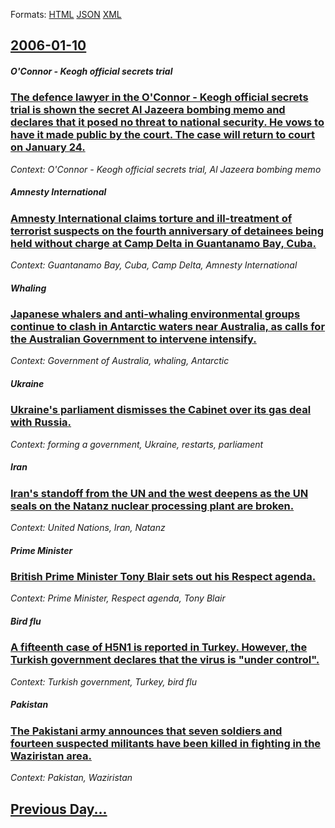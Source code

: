 
Formats: [HTML](2006/01/10/index.html)  [JSON](2006/01/10/index.json)  [XML](2006/01/10/index.xml)  

## [2006-01-10](/news/2006/01/10/index.md)

##### O'Connor - Keogh official secrets trial
### [ The defence lawyer in the O'Connor - Keogh official secrets trial is shown the secret Al Jazeera bombing memo and declares that it posed no threat to national security. He vows to have it made public by the court. The case will return to court on January 24. ](/news/2006/01/10/the-defence-lawyer-in-the-o-connor-keogh-official-secrets-trial-is-shown-the-secret-al-jazeera-bombing-memo-and-declares-that-it-posed-no.md)
_Context: O'Connor - Keogh official secrets trial, Al Jazeera bombing memo_

##### Amnesty International
### [ Amnesty International claims torture and ill-treatment of terrorist suspects on the fourth anniversary of detainees being held without charge at Camp Delta in Guantanamo Bay, Cuba. ](/news/2006/01/10/amnesty-international-claims-torture-and-ill-treatment-of-terrorist-suspects-on-the-fourth-anniversary-of-detainees-being-held-without-char.md)
_Context: Guantanamo Bay, Cuba, Camp Delta, Amnesty International_

##### Whaling
### [ Japanese whalers and anti-whaling environmental groups continue to clash in Antarctic waters near Australia, as calls for the Australian Government to intervene intensify. ](/news/2006/01/10/japanese-whalers-and-anti-whaling-environmental-groups-continue-to-clash-in-antarctic-waters-near-australia-as-calls-for-the-australian-go.md)
_Context: Government of Australia, whaling, Antarctic_

##### Ukraine
### [ Ukraine's parliament dismisses the Cabinet over its gas deal with Russia. ](/news/2006/01/10/ukraine-s-parliament-dismisses-the-cabinet-over-its-gas-deal-with-russia.md)
_Context: forming a government, Ukraine, restarts, parliament_

##### Iran
### [ Iran's standoff from the UN and the west deepens as the UN seals on the Natanz nuclear processing plant are broken. ](/news/2006/01/10/iran-s-standoff-from-the-un-and-the-west-deepens-as-the-un-seals-on-the-natanz-nuclear-processing-plant-are-broken.md)
_Context: United Nations, Iran, Natanz_

##### Prime Minister
### [ British Prime Minister Tony Blair sets out his Respect agenda. ](/news/2006/01/10/british-prime-minister-tony-blair-sets-out-his-respect-agenda.md)
_Context: Prime Minister, Respect agenda, Tony Blair_

##### Bird flu
### [ A fifteenth case of H5N1 is reported in Turkey. However, the Turkish government declares that the virus is "under control". ](/news/2006/01/10/a-fifteenth-case-of-h5n1-is-reported-in-turkey-however-the-turkish-government-declares-that-the-virus-is-under-control.md)
_Context: Turkish government, Turkey, bird flu_

##### Pakistan
### [ The Pakistani army announces that seven soldiers and fourteen suspected militants have been killed in fighting in the Waziristan area. ](/news/2006/01/10/the-pakistani-army-announces-that-seven-soldiers-and-fourteen-suspected-militants-have-been-killed-in-fighting-in-the-waziristan-area.md)
_Context: Pakistan, Waziristan_

## [Previous Day...](/news/2006/01/9/index.md)

